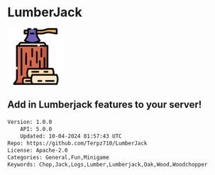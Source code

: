 # LumberJack
<img src="https://raw.githubusercontent.com/Terpz710/LumberJack/6651a6f42c5aaa3ba39aa5d8eae924894f10f5bc/icon.png" width="128" height="128" />

## Add in Lumberjack features to your server!
```properties
Version: 1.0.0
    API: 5.0.0
    Updated: 10-04-2024 01:57:43 UTC
Repo: https://github.com/Terpz710/LumberJack
License: Apache-2.0
Categories: General,Fun,Minigame
Keywords: Chop,Jack,Logs,Lumber,Lumberjack,Oak,Wood,Woodchopper
```